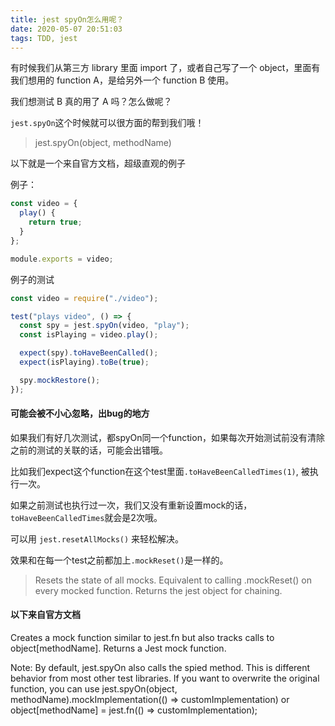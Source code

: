 ```yaml
---
title: jest spyOn怎么用呢？
date: 2020-05-07 20:51:03
tags: TDD, jest
---
```


有时候我们从第三方 library 里面 import 了，或者自己写了一个 object，里面有我们想用的 function A，是给另外一个 function B 使用。

我们想测试 B 真的用了 A 吗？怎么做呢？

`jest.spyOn`这个时候就可以很方面的帮到我们哦！

> jest.spyOn(object, methodName)

以下就是一个来自官方文档，超级直观的例子

例子：
```js
const video = {
  play() {
    return true;
  }
};

module.exports = video;
```

例子的测试
```js
const video = require("./video");

test("plays video", () => {
  const spy = jest.spyOn(video, "play");
  const isPlaying = video.play();

  expect(spy).toHaveBeenCalled();
  expect(isPlaying).toBe(true);

  spy.mockRestore();
});
```

#### 可能会被不小心忽略，出bug的地方
如果我们有好几次测试，都spyOn同一个function，如果每次开始测试前没有清除之前的测试的关联的话，可能会出错哦。

比如我们expect这个function在这个test里面`.toHaveBeenCalledTimes(1)`, 被执行一次。

如果之前测试也执行过一次，我们又没有重新设置mock的话，`toHaveBeenCalledTimes`就会是2次哦。

可以用 `jest.resetAllMocks()` 来轻松解决。

效果和在每一个test之前都加上`.mockReset()`是一样的。

> Resets the state of all mocks. Equivalent to calling .mockReset() on every mocked function. Returns the jest object for chaining.

#### 以下来自官方文档

Creates a mock function similar to jest.fn but also tracks calls to object[methodName]. Returns a Jest mock function.

Note: By default, jest.spyOn also calls the spied method. This is different behavior from most other test libraries. If you want to overwrite the original function, you can use jest.spyOn(object, methodName).mockImplementation(() => customImplementation) or object[methodName] = jest.fn(() => customImplementation);
